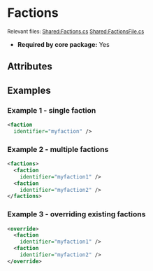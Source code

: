 # Factions

<sup>Relevant files: [Shared:Factions.cs](https://github.com/Regalis11/Barotrauma/blob/master/Barotrauma/BarotraumaShared/SharedSource/GameSession/Data/Factions.cs) [Shared:FactionsFile.cs](https://github.com/Regalis11/Barotrauma/blob/master/Barotrauma/BarotraumaShared/SharedSource/ContentManagement/ContentFile/FactionsFile.cs)</sup>

- **Required by core package:** Yes

## Attributes



## Examples

### Example 1 - single faction

```xml
<faction
  identifier="myfaction" />
```

### Example 2 - multiple factions

```xml
<factions>
  <faction
    identifier="myfaction1" />
  <faction
    identifier="myfaction2" />
</factions>
```

### Example 3 - overriding existing factions

```xml
<override>
  <faction
    identifier="myfaction1" />
  <faction
    identifier="myfaction2" />
</override>
```

